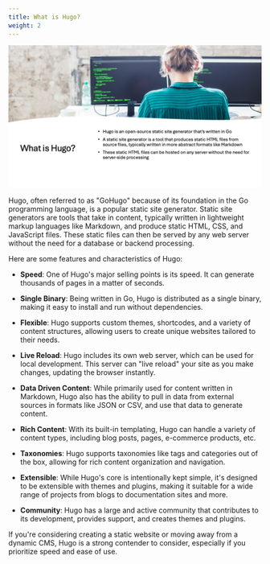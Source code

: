 ```yaml
---
title: What is Hugo?
weight: 2
---
```


![What is Hugo?][01]

Hugo, often referred to as "GoHugo" because of its foundation in the Go programming language, is a
popular static site generator. Static site generators are tools that take in content, typically
written in lightweight markup languages like Markdown, and produce static HTML, CSS, and JavaScript
files. These static files can then be served by any web server without the need for a database or
backend processing.

Here are some features and characteristics of Hugo:

- **Speed**: One of Hugo's major selling points is its speed. It can generate thousands of pages in
  a matter of seconds.

- **Single Binary**: Being written in Go, Hugo is distributed as a single binary, making it easy to
  install and run without dependencies.

- **Flexible**: Hugo supports custom themes, shortcodes, and a variety of content structures,
  allowing users to create unique websites tailored to their needs.

- **Live Reload**: Hugo includes its own web server, which can be used for local development. This
  server can "live reload" your site as you make changes, updating the browser instantly.

- **Data Driven Content**: While primarily used for content written in Markdown, Hugo also has the
  ability to pull in data from external sources in formats like JSON or CSV, and use that data to
  generate content.

- **Rich Content**: With its built-in templating, Hugo can handle a variety of content types,
  including blog posts, pages, e-commerce products, etc.

- **Taxonomies**: Hugo supports taxonomies like tags and categories out of the box, allowing for
  rich content organization and navigation.

- **Extensible**: While Hugo's core is intentionally kept simple, it's designed to be extensible
  with themes and plugins, making it suitable for a wide range of projects from blogs to
  documentation sites and more.

- **Community**: Hugo has a large and active community that contributes to its development, provides
  support, and creates themes and plugins.

If you're considering creating a static website or moving away from a dynamic CMS, Hugo is a strong
contender to consider, especially if you prioritize speed and ease of use.

<!-- link references -->
[01]: slide2.png
